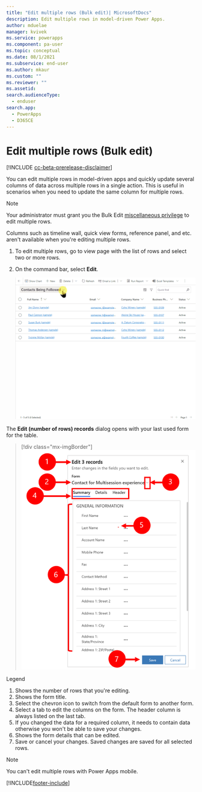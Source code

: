 ```yaml
---
title: "Edit multiple rows (Bulk edit)| MicrosoftDocs"
description: Edit multiple rows in model-driven Power Apps.
author: mduelae
manager: kvivek
ms.service: powerapps
ms.component: pa-user
ms.topic: conceptual
ms.date: 08/1/2021
ms.subservice: end-user
ms.author: mkaur
ms.custom: ""
ms.reviewer: ""
ms.assetid: 
search.audienceType: 
  - enduser
search.app: 
  - PowerApps
  - D365CE
---
```


 # Edit multiple rows (Bulk edit)
 
 [!INCLUDE [cc-beta-prerelease-disclaimer](../includes/cc-beta-prerelease-disclaimer.md)]
 
You can edit multiple rows in model-driven apps and quickly update several columns of data across multiple rows in a single action. This is useful in scenarios when you need to update the same column for multiple rows.

>[!NOTE]
> Your administrator must grant you the Bulk Edit [miscellaneous privilege](/power-platform/admin/miscellaneous-privileges#:~:text=prvBulkEdit) to edit multiple rows.

Columns such as timeline wall, quick view forms, reference panel, and etc. aren't available when you're editing multiple rows.

1. To edit multiple rows, go to view page with the list of rows and select two or more rows.
2. On the command bar, select **Edit**.

   ![Edit multiple rows.](media/bulk-edit.gif "Edit multiple rows")


The **Edit (number of rows) records** dialog opens with your last used form for the table.

> [!div class="mx-imgBorder"]
> ![How to user bulk edit](media/bulk-edit-legend.png "How to use bulk edit")

Legend

1. Shows the number of rows that you're editing.
2. Shows the form title.
3. Select the chevron icon to switch from the default form to another form.
4. Select a tab to edit the columns on the form. The header column is always listed on the last tab. 
5. If you changed the data for a required column, it needs to contain data otherwise you won't be able to save your changes.
6. Shows the form details that can be edited.
7. Save or cancel your changes. Saved changes are saved for all selected rows.

> [!NOTE]
> You can't edit multiple rows with Power Apps mobile.


[!INCLUDE[footer-include](../includes/footer-banner.md)]
